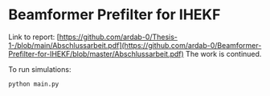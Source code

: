 <h1>Beamformer Prefilter for IHEKF</h1>

Link to report: [https://github.com/ardab-0/Thesis-1-/blob/main/Abschlussarbeit.pdf](https://github.com/ardab-0/Beamformer-Prefilter-for-IHEKF/blob/master/Abschlussarbeit.pdf)
The work is continued.

To run simulations:

```
python main.py
```
